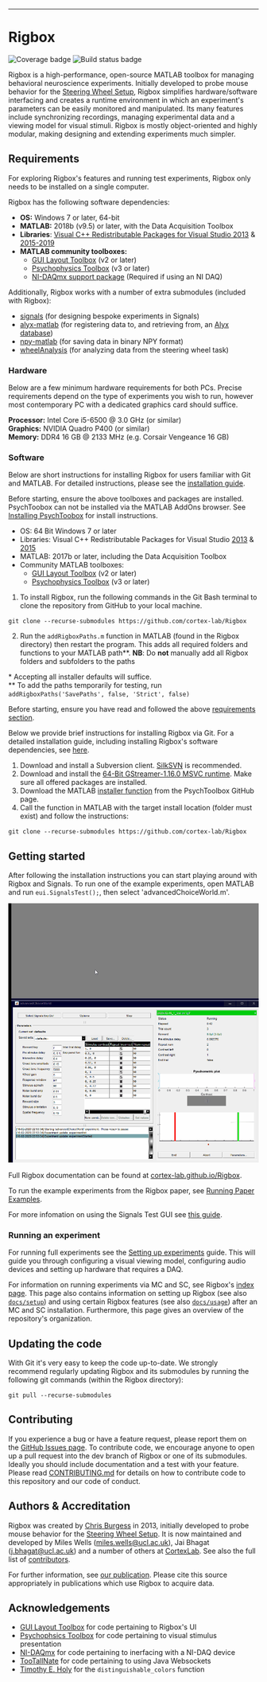 ----------
# Rigbox
![Coverage badge](https://img.shields.io/endpoint.svg?url=https%3A%2F%2Fsilent-zebra-36.tunnel.datahub.at%2Fcoverage%2Frigbox%2Fmaster)
![Build status badge](https://img.shields.io/endpoint.svg?url=https%3A%2F%2Fsilent-zebra-36.tunnel.datahub.at%2Fstatus%2Frigbox%2Fmaster)

Rigbox is a high-performance, open-source MATLAB toolbox for managing behavioral neuroscience experiments. Initially developed to probe mouse behavior for the [Steering Wheel Setup](https://www.ucl.ac.uk/cortexlab/tools/wheel),  Rigbox simplifies hardware/software interfacing and creates a runtime environment in which an experiment's parameters can be easily monitored and manipulated.  Its many features include synchronizing recordings, managing experimental data and a viewing model for visual stimuli.  Rigbox is mostly object-oriented and highly modular, making designing and extending experiments much simpler.

## Requirements

For exploring Rigbox's features and running test experiments, Rigbox only needs to be installed on a single computer.

Rigbox has the following software dependencies:
* **OS:** Windows 7 or later, 64-bit
* **MATLAB:** 2018b (v9.5) or later, with the Data Acquisition Toolbox
* **Libraries**: [Visual C++ Redistributable Packages for Visual Studio 2013](https://www.microsoft.com/en-us/download/details.aspx?id=40784) & [2015-2019](https://github.com/Psychtoolbox-3/Psychtoolbox-3/raw/master/Psychtoolbox/PsychContributed/vcredist_x64_2015-2019.exe)
* **MATLAB community toolboxes:**
    * [GUI Layout Toolbox](https://uk.mathworks.com/matlabcentral/fileexchange/47982-gui-layout-toolbox) (v2 or later)
    * [Psychophysics Toolbox](http://psychtoolbox.org/download.html) (v3 or later)
    * [NI-DAQmx support package](https://uk.mathworks.com/hardware-support/nidaqmx.html) (Required if using an NI DAQ)

Additionally, Rigbox works with a number of extra submodules (included with Rigbox):
* [signals](https://github.com/cortex-lab/signals) (for designing bespoke experiments in Signals)
* [alyx-matlab](https://github.com/cortex-lab/alyx-matlab) (for registering data to, and retrieving from, an [Alyx database](https://alyx.readthedocs.io/en/latest/))
* [npy-matlab](https://github.com/kwikteam/npy-matlab) (for saving data in binary NPY format)
* [wheelAnalysis](https://github.com/cortex-lab/wheelAnalysis) (for analyzing data from the steering wheel task) 

### Hardware

Below are a few minimum hardware requirements for both PCs.  Precise requirements depend on the type of experiments you wish to run, however most contemporary PC with a dedicated graphics card should suffice. 

**Processor:** Intel Core i5-6500 @ 3.0 GHz (or similar)  
**Graphics:** NVIDIA Quadro P400 (or similar)  
**Memory:** DDR4 16 GB @ 2133 MHz (e.g. Corsair Vengeance 16 GB)   

### Software

Below are short instructions for installing Rigbox for users familiar with Git and MATLAB.  For detailed instructions, please see the [installation guide](https://cortex-lab.github.io/Rigbox/install.html).

Before starting, ensure the above toolboxes and packages are installed.  PsychToobox can not be installed via the MATLAB AddOns browser.  See [Installing PsychToobox](#Installing-PsychToolbox) for install instructions.  

* OS: 64 Bit Windows 7 or later
* Libraries: Visual C++ Redistributable Packages for Visual Studio [2013](https://www.microsoft.com/en-us/download/details.aspx?id=40784) & [2015](https://www.microsoft.com/en-us/download/details.aspx?id=48145)
* MATLAB: 2017b or later, including the Data Acquisition Toolbox
* Community MATLAB toolboxes:
	* [GUI Layout Toolbox](https://uk.mathworks.com/matlabcentral/fileexchange/47982-gui-layout-toolbox) (v2 or later)
	* [Psychophysics Toolbox](http://psychtoolbox.org/download.html#Windows) (v3 or later)

1. To install Rigbox, run the following commands in the Git Bash terminal to clone the repository from GitHub to your local machine.
```
git clone --recurse-submodules https://github.com/cortex-lab/Rigbox
```
2. Run the `addRigboxPaths.m` function in MATLAB (found in the Rigbox directory) then restart the program.  This adds all required folders and functions to your MATLAB path**.  __NB__: Do __not__ manually add all Rigbox folders and subfolders to the paths

\* Accepting all installer defaults will suffice.  
** To add the paths temporarily for testing, run `addRigboxPaths('SavePaths', false, 'Strict', false)`

Before starting, ensure you have read and followed the above [requirements section](#requirements).

Below we provide brief instructions for installing Rigbox via Git. For a detailed installation guide, including installing Rigbox's software dependencies, see [here](https://cortex-lab.github.io/Rigbox/detailed_installation.html).

1. Download and install a Subversion client.  [SilkSVN](https://sliksvn.com/download/) is recommended.
2. Download and install the [64-Bit GStreamer-1.16.0 MSVC runtime](https://gstreamer.freedesktop.org/data/pkg/windows/1.16.0/gstreamer-1.0-msvc-x86_64-1.16.0.msi).  Make sure all offered packages are installed.
3. Download the MATLAB [installer function](https://raw.githubusercontent.com/Psychtoolbox-3/Psychtoolbox-3/master/Psychtoolbox/DownloadPsychtoolbox.m) from the PsychToolbox GitHub page.
4. Call the function in MATLAB with the target install location (folder must exist) and follow the instructions:
```
git clone --recurse-submodules https://github.com/cortex-lab/Rigbox
```

## Getting started
After following the installation instructions you can start playing around with Rigbox and Signals.  To run one of the example experiments, open MATLAB and run `eui.SignalsTest();`, then select 'advancedChoiceWorld.m'.  

![](https://github.com/cortex-lab/Rigbox/blob/master/docs/html/images/SignalsTest%20GUI%20Example.gif)  

Full Rigbox documentation can be found at [cortex-lab.github.io/Rigbox](https://cortex-lab.github.io/Rigbox/).  

To run the example experiments from the Rigbox paper, see [Running Paper Examples](https://cortex-lab.github.io/Rigbox/paper_examples.html).  

For more infomation on using the Signals Test GUI see [this guide](https://cortex-lab.github.io/Rigbox/using_test_gui.html).  

### Running an experiment
For running full experiments see the [Setting up experiments](https://cortex-lab.github.io/Rigbox/index.html#2) guide.  This will guide you through configuring a visual viewing model, configuring audio devices and setting up hardware that requires a DAQ.  

For information on running experiments via MC and SC, see Rigbox's [index page](https://github.com/cortex-lab/Rigbox/blob/dev/docs/html/index.html). This page also contains information on setting up Rigbox (see also [`docs/setup`](https://github.com/cortex-lab/Rigbox/tree/master/docs/setup)) and using certain Rigbox features (see also [`docs/usage`](https://github.com/cortex-lab/Rigbox/tree/master/docs/setup)) after an MC and SC installation. Furthermore, this page gives an overview of the repository's organization.

## Updating the code

With Git it's very easy to keep the code up-to-date. We strongly recommend regularly updating Rigbox and its submodules by running the following git commands (within the Rigbox directory):
```
git pull --recurse-submodules
```

## Contributing

If you experience a bug or have a feature request, please report them on the [GitHub Issues page](https://github.com/cortex-lab/Rigbox/issues). To contribute code, we encourage anyone to open up a pull request into the dev branch of Rigbox or one of its submodules. Ideally you should include documentation and a test with your feature. Please read [CONTRIBUTING.md](https://github.com/cortex-lab/Rigbox/blob/master/CONTRIBUTING.md) for details on how to contribute code to this repository and our code of conduct.

## Authors & Accreditation

Rigbox was created by [Chris Burgess](https://github.com/dendritic/) in 2013, initially developed to probe mouse behavior for the [Steering Wheel Setup](https://www.ucl.ac.uk/cortexlab/tools/wheel). It is now maintained and developed by Miles Wells (miles.wells@ucl.ac.uk), Jai Bhagat (j.bhagat@ucl.ac.uk) and a number of others at [CortexLab](https://www.ucl.ac.uk/cortexlab). See also the full list of [contributors](https://github.com/cortex-lab/Rigbox/graphs/contributors).

For further information, see [our publication](https://www.biorxiv.org/content/10.1101/672204v3). Please cite this source appropriately in publications which use Rigbox to acquire data.

## Acknowledgements

* [GUI Layout Toolbox](https://uk.mathworks.com/matlabcentral/fileexchange/47982-gui-layout-toolbox) for code pertaining to Rigbox's UI
* [Psychophsics Toolbox](http://psychtoolbox.org) for code pertaining to visual stimulus presentation
* [NI-DAQmx](https://uk.mathworks.com/hardware-support/nidaqmx.html) for code pertaining to inerfacing with a NI-DAQ device
* [TooTallNate](https://github.com/TooTallNate/Java-WebSocket) for code pertaining to using Java Websockets
* [Timothy E. Holy](http://holylab.wustl.edu/) for the `distinguishable_colors` function